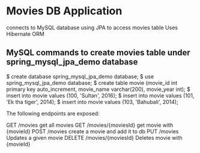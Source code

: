 # Movies DB Application

connects to MySQL database using JPA to access movies table
Uses Hibernate ORM

MySQL commands to create movies table under spring_mysql_jpa_demo database
----------------------------------------------------------------------------
$ create database spring_mysql_jpa_demo database;
$ use spring_mysql_jpa_demo database;
$ create table movie (movie_id int primary key auto_increment, movie_name varchar(200), movie_year int);
$ insert into movie values (100, 'Sultan', 2016);
$ insert into movie values (101, 'Ek tha tiger', 2014);
$ insert into movie values (103, 'Bahubali', 2014);


The following endpoints are exposed:

GET         /movies                 get all movies
GET         /movies/{moviesId}      get movie with {movieId}
POST        /movies                 create a movie and add it to db
PUT         /movies                 Updates a given movie
DELETE      /movies/{moviesId}      Deletes movie with {movieId}